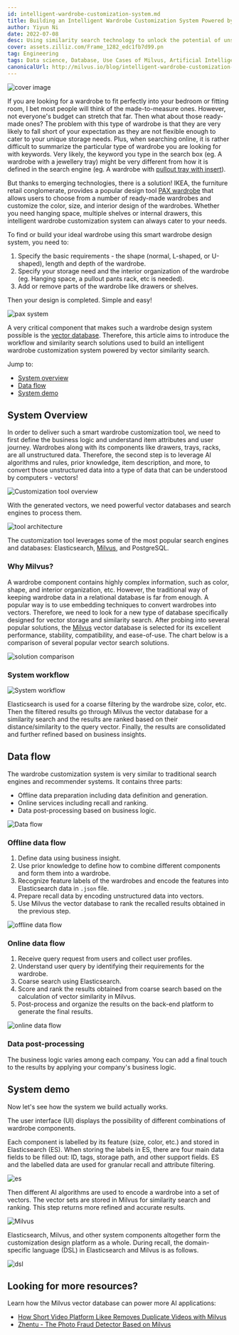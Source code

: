 ```yaml
---
id: intelligent-wardrobe-customization-system.md
title: Building an Intelligent Wardrobe Customization System Powered by Milvus Vector Database
author: Yiyun Ni
date: 2022-07-08
desc: Using similarity search technology to unlock the potential of unstructured data, even like wardrobes and its components!
cover: assets.zilliz.com/Frame_1282_edc1fb7d99.pn
tag: Engineering
tags: Data science, Database, Use Cases of Milvus, Artificial Intelligence, Vector Management
canonicalUrl: http://milvus.io/blog/intelligent-wardrobe-customization-system.md
---
```


![cover image](https://assets.zilliz.com/Frame_1282_edc1fb7d99.png "Building an intelligent wardrobe customization system powered by Milvus vector database")

If you are looking for a wardrobe to fit perfectly into your bedroom or fitting room, I bet most people will think of the made-to-measure ones. However, not everyone's budget can stretch that far. Then what about those ready-made ones? The problem with this type of wardrobe is that they are very likely to fall short of your expectation as they are not flexible enough to cater to your unique storage needs. Plus, when searching online, it is rather difficult to summarize the particular type of wardrobe you are looking for with keywords. Very likely, the keyword you type in the search box (eg. A wardrobe with a jewellery tray) might be very different from how it is defined in the search engine (eg. A wardrobe with [pullout tray with insert](https://www.ikea.com/us/en/p/komplement-pull-out-tray-with-insert-black-brown-s79249366/)).  

But thanks to emerging technologies, there is a solution! IKEA, the furniture retail conglomerate, provides a popular design tool [PAX wardrobe](https://www.ikea.com/us/en/rooms/bedroom/how-to/how-to-design-your-perfect-pax-wardrobe-pub8b76dda0) that allows users to choose from a number of ready-made wardrobes and customize the color, size, and interior design of the wardrobes. Whether you need hanging space, multiple shelves or internal drawers, this intelligent wardrobe customization system can always cater to your needs. 

To find or build your ideal wardrobe using this smart wardrobe design system, you need to:
1. Specify the basic requirements - the shape (normal, L-shaped, or U-shaped), length and depth of the wardrobe.
2. Specify your storage need and the interior organization of the wardrobe (eg. Hanging space, a pullout pants rack, etc is needed).
3. Add or remove parts of the wardrobe like drawers or shelves.

Then your design is completed. Simple and easy!




![pax system](https://assets.zilliz.com/Pax_system_ff4c3fa182.png "An online wardrobe customization system.")

A very critical component that makes such a  wardrobe design system possible is the [vector database](https://zilliz.com/learn/what-is-vector-database). Therefore, this article aims to introduce the workflow and similarity search solutions used to build an intelligent wardrobe customization system powered by vector similarity search.

Jump to:
- [System overview](#System-overview)
- [Data flow](#Data-flow)
- [System demo](#System-demo)


## System Overview
In order to deliver such a smart wardrobe customization tool, we need to first define the business logic and understand item attributes and user journey. Wardrobes along with its components like drawers, trays, racks, are all unstructured data. Therefore, the second step is to leverage AI algorithms and rules, prior knowledge, item description, and more, to convert those unstructured data into a type of data that can be understood by computers - vectors!


![Customization tool overview](https://assets.zilliz.com/Customization_tool_overview_86d62e1730.png "An overview of the wardrobe customization tool.")

With the generated vectors, we need powerful vector databases and search engines to process them.


![tool architecture](https://assets.zilliz.com/tool_architecutre_33fb646954.png "The architecture of the customization tool.")

The customization tool leverages some of the most popular search engines and databases: Elasticsearch, [Milvus](http://milvus.io/), and PostgreSQL.

### Why Milvus?
A wardrobe component contains highly complex information, such as color, shape, and interior organization, etc. However, the traditional way of keeping wardrobe data in a relational database is far from enough. A popular way is to use embedding techniques to convert wardrobes into vectors. Therefore, we need to look for a new type of database specifically designed for vector storage and similarity search. After probing into several popular solutions, the [Milvus](https://github.com/milvus-io/milvus) vector database is selected for its excellent performance, stability, compatibility, and ease-of-use. The chart below is a comparison of several popular vector search solutions.


![solution comparison](https://assets.zilliz.com/Solution_comparison_d96b8f1dd5.png "Comparing several solutions.")

### System workflow

![System workflow](https://assets.zilliz.com/System_workflow_250c275ec1.png "System workflow.")


Elasticsearch is used for a coarse filtering by the wardrobe size, color, etc. Then the filtered results go through Milvus the vector database for a similarity search and the results are ranked based on their distance/similarity to the query vector. Finally, the results are consolidated and further refined based on business insights.

## Data flow 
The wardrobe customization system is very similar to traditional search engines and recommender systems. It contains three parts:  
- Offline data preparation including data definition and generation.
- Online services including recall and ranking.
- Data post-processing based on business logic.


![Data flow](https://assets.zilliz.com/data_flow_d0d9fa0fca.png "The overall data flow in the wardrobe customization system.")

### Offline data flow 
1. Define data using business insight.
2. Use prior knowledge to define how to combine different components and form them into a wardrobe.
3. Recognize feature labels of the wardrobes and encode the features into Elasticsearch data in `.json` file.
4. Prepare recall data by encoding unstructured data into vectors.
5. Use Milvus the vector database to rank the recalled results obtained in the previous step.


![offline data flow](https://assets.zilliz.com/offline_data_flow_f91ac9cf4c.png "How data is processed offline.")

### Online data flow
1. Receive query request from users and collect user profiles.
2. Understand user query by identifying their requirements for the wardrobe.
3. Coarse search using Elasticsearch.
4. Score and rank the results obtained from coarse search based on the calculation of vector similarity in Milvus.
5. Post-process and organize the results on the back-end platform to generate the final results.


![online data flow](https://assets.zilliz.com/online_data_flow_1f2af25cc3.png "How data is processed online.")

### Data post-processing
The business logic varies among each company. You can add a final touch to the results by applying your company's business logic.

## System demo
Now let's see how the system we build actually works.

The user interface (UI) displays the possibility of different combinations of wardrobe components. 

Each component is labelled by its feature (size, color, etc.) and stored in Elasticsearch (ES). When storing the labels in ES, there are four main data fields to be filled out: ID, tags, storage path, and other support fields. ES and the labelled data are used for granular recall and attribute filtering.

![es](https://assets.zilliz.com/es_d5b0639610.png "Using Elasticsearch for labelling.")

Then different AI algorithms are used to encode a wardrobe into a set of vectors. The vector sets are stored in Milvus for similarity search and ranking. This step returns more refined and accurate results.

![Milvus](https://assets.zilliz.com/Milvus_38dd93a439.jpeg "Using Milvus for vector storage and similarity search.")

Elasticsearch, Milvus, and other system components altogether form the customization design platform as a whole. During recall, the domain-specific language (DSL) in Elasticsearch and Milvus is as follows.


![dsl](https://assets.zilliz.com/dsl_df60097d23.png "Recall DSL.")

## Looking for more resources?
Learn how the Milvus vector database can power more AI applications:
- [How Short Video Platform Likee Removes Duplicate Videos with Milvus](https://milvus.io/blog/2022-06-23-How-Short-video-Platform-Likee-Removes-Duplicate-Videos-with-Milvus.md)
- [Zhentu - The Photo Fraud Detector Based on Milvus](https://milvus.io/blog/2022-06-20-Zhentu-the-Photo-Fraud-Detector-Based-on-Milvus.md)
